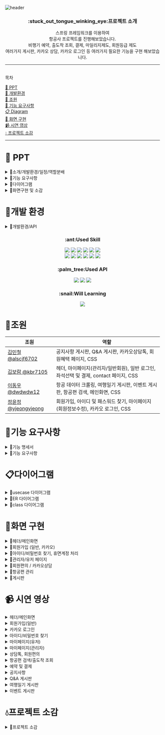 ![header](https://capsule-render.vercel.app/api?type=Venom&color=auto&height=200&section=header&text=항공사%20프로젝트%20Spring%20Framework&fontSize=40)
<div align=center>
  <h3>:stuck_out_tongue_winking_eye:프로젝트 소개</h3>
  스프링 프레임워크를 이용하여<br>
  항공사 프로젝트를 진행해보았습니다.<br>
  비행기 예약, 출도착 조회, 결제, 마일리지제도, 회원등급 제도<br>
  여러가지 게시판, 카카오 상담, 카카오 로그인 등 여러가지 필요한 기능을 구현 해보았습니다.<br>
</div>
<hr><br>
목차<br>

[📝 PPT](#-ppt)<br>
[🎯 개발환경](#개발-환경)<br>
[👯 조원](#조원)<br>
[📌 기능 요구사항](#기능-요구사항)<br>
[📋 Diagram](#다이어그램)<br>
[👀 화면 구현](#화면-구현)<br>
[📹 시연 영상](#-시연-영상)<br>
[💧 프로젝트 소감](#프로젝트-소감)<br>
<hr>


# 📝 PPT
<details>
  <summary>
    🐾소개/개발환경/일정/역할분배
  </summary>
  
![Slide1](https://github.com/dwdwdw12/project/assets/147116004/8b82ffb3-b53d-4f57-acd0-9483b95ba4ee)
![Slide2](https://github.com/dwdwdw12/project/assets/147116004/e9df7646-4ac6-4355-b375-e9074f15aadd)
![Slide3](https://github.com/dwdwdw12/project/assets/147116004/11860b4c-8660-4420-a6f7-1343b2afa847)
![Slide4](https://github.com/dwdwdw12/project/assets/147116004/14ef5021-f0bd-4f4a-bbf2-22cf967562f4)
![Slide5](https://github.com/dwdwdw12/project/assets/147116004/e3e33986-fadb-4c0c-bf13-c6b82cf2ba11)
![Slide6](https://github.com/dwdwdw12/project/assets/147116004/583fafb0-9310-42b9-9d7d-af3dbc608a17)
</details>
<details>
  <summary>
    🐾기능 요구사항
  </summary>

![Slide7](https://github.com/dwdwdw12/project/assets/147116004/273e7c7f-600e-4b9a-9da9-ce6d9de80535)
![Slide8](https://github.com/dwdwdw12/project/assets/147116004/d1bd98f0-8c65-465e-8a9d-c9c03a3d13fb)
![Slide9](https://github.com/dwdwdw12/project/assets/147116004/4d592327-bf91-4784-b650-fd3855180af4)
![Slide10](https://github.com/dwdwdw12/project/assets/147116004/43cfa372-bc97-4c04-95d8-79223482956f)
![Slide11](https://github.com/dwdwdw12/project/assets/147116004/e293aa0f-6a7c-486e-b90d-a1d226f00310)
![Slide12](https://github.com/dwdwdw12/project/assets/147116004/aa109c12-7628-4ca9-b22a-f4a929e3bdf4)
![Slide13](https://github.com/dwdwdw12/project/assets/147116004/8395a7e6-a243-45c1-bef4-262d5b79b0c6)
![Slide14](https://github.com/dwdwdw12/project/assets/147116004/48360da8-f71c-4e6d-beab-d12b87cc55f3)
![Slide15](https://github.com/dwdwdw12/project/assets/147116004/d34d99e9-6191-4d25-96af-d7e0b078f7ca)
![Slide16](https://github.com/dwdwdw12/project/assets/147116004/18b09ef0-e5ba-48c8-845b-56b5edac1a06)
![Slide17](https://github.com/dwdwdw12/project/assets/147116004/ff91a228-cae1-46c6-8a30-42d677ec1ba1)
![Slide18](https://github.com/dwdwdw12/project/assets/147116004/7f30eac7-f3b3-499f-aa7f-f3e12e2fc164)
![Slide19](https://github.com/dwdwdw12/project/assets/147116004/af016c9e-0607-4811-97d2-9dbae74739f9)
![Slide20](https://github.com/dwdwdw12/project/assets/147116004/74357643-7a13-45e5-8b7c-a065182b58f2)
![Slide21](https://github.com/dwdwdw12/project/assets/147116004/79a9f879-c22a-4e85-a442-8dfd66fafbe2)
![Slide22](https://github.com/dwdwdw12/project/assets/147116004/f7aa4bcc-0851-470d-aca0-44045f5c58e6)
</details>
<details>
  <summary>
   🐾다이어그램
  </summary>
  
![Slide23](https://github.com/dwdwdw12/project/assets/147116004/b9390cab-c420-4b64-a9be-4d614c05f523)
![Slide24](https://github.com/dwdwdw12/project/assets/147116004/02703947-dea0-4d84-aab4-94e27a81149a)
![Slide25](https://github.com/dwdwdw12/project/assets/147116004/ae1e685a-99f0-4511-81a9-9455655a2925)
![Slide26](https://github.com/dwdwdw12/project/assets/147116004/d01c03ef-58e8-4d74-a991-098352f40261)
![Slide27](https://github.com/dwdwdw12/project/assets/147116004/63ae99e5-68d6-4481-98e0-70e22663c7a5)
![Slide28](https://github.com/dwdwdw12/project/assets/147116004/cd82e488-7a71-4ae2-b47a-88e858de8950)
![Slide29](https://github.com/dwdwdw12/project/assets/147116004/3246daaf-0d18-4d32-87c4-a5eaad114023)
![Slide30](https://github.com/dwdwdw12/project/assets/147116004/5d297bf8-887a-4734-8d4a-7ab41ec81f15)
</details>
<details>
  <summary>
    🐾화면구현 및 소감
  </summary>
  
![Slide31](https://github.com/dwdwdw12/project/assets/147116004/bca5343f-8417-44b7-bfd3-24d98b50ef87)
![Slide32](https://github.com/dwdwdw12/project/assets/147116004/173e94bf-2f65-461f-9e29-dceae311bb1b)
![Slide33](https://github.com/dwdwdw12/project/assets/147116004/8476def2-478a-4ff1-9455-8f8a1bab09d9)
![Slide34](https://github.com/dwdwdw12/project/assets/147116004/384c360a-07c8-43a3-86de-db2bd586c122)
![Slide35](https://github.com/dwdwdw12/project/assets/147116004/7e2aed49-7838-4bdf-be9a-bc7f6a209d3b)
![Slide36](https://github.com/dwdwdw12/project/assets/147116004/81c54e6e-b2ec-453e-802a-7007e16f9f04)
![Slide38](https://github.com/dwdwdw12/project/assets/147116004/ffc0f64d-27ed-4eea-9cd5-79e1ed7577e5)
![Slide40](https://github.com/dwdwdw12/project/assets/147116004/38982aa0-e7c9-48ce-9c33-1c8c6db0c598)
![Slide37](https://github.com/dwdwdw12/project/assets/147116004/92397f81-441d-4db0-b2f6-fc1017a82727)
![Slide39](https://github.com/dwdwdw12/project/assets/147116004/862fddc1-b660-4d3e-a3d9-12720d8787ff)
![Slide41](https://github.com/dwdwdw12/project/assets/147116004/a4f90678-e6e5-43f5-bef3-6e4993dc76ec)
![Slide43](https://github.com/dwdwdw12/project/assets/147116004/b4b1bb6c-3dec-4c88-8546-9be61376ae67)
![Slide42](https://github.com/dwdwdw12/project/assets/147116004/85856569-2517-4bdc-8964-d0a788c7b545)
![Slide44](https://github.com/dwdwdw12/project/assets/147116004/b02d4076-2bce-4e43-995f-dfc8018405a8)
![Slide45](https://github.com/dwdwdw12/project/assets/147116004/f4ca171c-7195-4a81-92b2-b62ea2575e3a)
![Slide46](https://github.com/dwdwdw12/project/assets/147116004/3edd610a-7351-476e-af2a-e72ebc824dbe)
![Slide47](https://github.com/dwdwdw12/project/assets/147116004/684c9a7e-00f7-4585-9e0c-3b47c28a8450)
![Slide48](https://github.com/dwdwdw12/project/assets/147116004/b44db24b-8644-4b4c-b10c-82e4342bceb9)
![Slide49](https://github.com/dwdwdw12/project/assets/147116004/109b56af-9947-4b0d-8f54-807411fbf6bf)
![Slide50](https://github.com/dwdwdw12/project/assets/147116004/e89954f9-8a31-4e92-b0fc-6e1fa35a4f75)
![Slide51](https://github.com/dwdwdw12/project/assets/147116004/7c9ca239-82a5-4fd3-8b35-f45f6647e043)
![Slide52](https://github.com/dwdwdw12/project/assets/147116004/169c2b55-15d4-4511-80d6-ff499a65650f)
</details>


# 🎯개발 환경
<details>
  <summary>
    🐾개발환경/API
  </summary>
  
![Slide3](https://github.com/dwdwdw12/project/assets/147116004/11860b4c-8660-4420-a6f7-1343b2afa847)
![Slide4](https://github.com/dwdwdw12/project/assets/147116004/14ef5021-f0bd-4f4a-bbf2-22cf967562f4)
</details>
<div align=center>
  <h3>:ant:Used Skill</h3>
    <img src="https://img.shields.io/badge/java-007396?style=for-the-badge&logo=java&logoColor=white">
    <img src="https://img.shields.io/badge/Spring-6DB33F?style=flat&logo=Spring&logoColor=white"/>
    <img src="https://img.shields.io/badge/JavaScript-F7DF1E?style=flat&logo=JavaScript&logoColor=white"/>
    <img src="https://img.shields.io/badge/css3-1572B6?style=flat&logo=css3&logoColor=white"/>
    <img src="https://img.shields.io/badge/HTML5-E34F26?style=flat-square&logo=HTML5&logoColor=white"/>
    <img src="https://img.shields.io/badge/jquery-0769AD?style=for-the-badge&logo=jquery&logoColor=white">
    <br>
    <img src="https://img.shields.io/badge/git-F05032?style=for-the-badge&logo=git&logoColor=white">
    <img src="https://img.shields.io/badge/github-181717?style=flat&logo=github&logoColor=white"/>
    <img src="https://img.shields.io/badge/Amazon AWS-232F3E?style=flat-square&logo=Amazon%20AWS&logoColor=white"/>
    <img src="https://img.shields.io/badge/MySQL-4479A1?style=flat-square&logo=MySQL&logoColor=white"/>
    <img src="https://img.shields.io/badge/apachetomcat-F8DC75?style=flat-square&logo=apachetomcat&logoColor=white"/>
    <img src="https://img.shields.io/badge/bootstrap-7952B3?style=flat-square&logo=bootstrap&logoColor=white"/>
  <h3>:palm_tree:Used API</h3>
      <img src="https://img.shields.io/badge/kakao-FFCD00?style=flat-square&logo=kakao&logoColor=white"/>
      <img src="https://img.shields.io/badge/kakaotalk-FFCD00?style=flat-square&logo=kakaotalk&logoColor=white"/>
      <img src="https://img.shields.io/badge/selenium-43B02A?style=flat-square&logo=selenium&logoColor=white"/>
      
      
  <h3>:snail:Will Learning</h3>
     <img src="https://img.shields.io/badge/springboot-6DB33F?style=flat-square&logo=springboot&logoColor=white"/>
</div>

# 👯조원
  |조원|역할|
  |-----|-------|
  |[김민철 @alscjf6702](https://github.com/alscjf6702)|공지사항 게시판, Q&A 게시판, 카카오상담톡, 회원혜택 페이지, CSS|
  |[김보람 @kbr7105](https://github.com/kbr7105)|헤더, 마이페이지(관리자/일반회원), 일반 로그인, 좌석선택 및 결제, contact 페이지, CSS|
  |[이동우 @dwdwdw12](https://github.com/dwdwdw12)|항공 데이터 크롤링, 여행일기 게시판, 이벤트 게시판, 항공편 검색, 메인화면, CSS|
  |[정윤정 @yjeongyjeong](https://github.com/yjeongyjeong)|회원가입, 아이디 및 패스워드 찾기, 마이페이지(회원정보수정), 카카오 로그인, CSS|

# 📌기능 요구사항

<details>
  <summary>
    🐾기능 명세서
  </summary>
  
![기능명세](https://github.com/dwdwdw12/project/assets/147116004/472593a0-f0a9-4a92-8e59-26bf0b1c4b23)

</details>
<details>
  <summary>
    🐾기능 요구사항
  </summary>
  
<details>
  <summary>
    ⚡헤더/메인화면
  </summary>

   ![Slide7](https://github.com/dwdwdw12/project/assets/147116004/273e7c7f-600e-4b9a-9da9-ce6d9de80535)
</details>
  
<details>
  <summary>
    ⚡회원가입 일반/카카오
  </summary>

![Slide8](https://github.com/dwdwdw12/project/assets/147116004/d1bd98f0-8c65-465e-8a9d-c9c03a3d13fb)
![Slide9](https://github.com/dwdwdw12/project/assets/147116004/4d592327-bf91-4784-b650-fd3855180af4)

</details>
  
<details>
  <summary>
    ⚡계정 찾기/ 휴면계정 처리
  </summary>

  ![Slide10](https://github.com/dwdwdw12/project/assets/147116004/43cfa372-bc97-4c04-95d8-79223482956f)
  ![Slide11](https://github.com/dwdwdw12/project/assets/147116004/e293aa0f-6a7c-486e-b90d-a1d226f00310)
</details>
  
<details>
  <summary>
    ⚡마이 페이지(유저 , 관리자)
  </summary>

  ![Slide12](https://github.com/dwdwdw12/project/assets/147116004/aa109c12-7628-4ca9-b22a-f4a929e3bdf4)
![Slide13](https://github.com/dwdwdw12/project/assets/147116004/8395a7e6-a243-45c1-bef4-262d5b79b0c6)
![Slide14](https://github.com/dwdwdw12/project/assets/147116004/48360da8-f71c-4e6d-beab-d12b87cc55f3)
![Slide15](https://github.com/dwdwdw12/project/assets/147116004/d34d99e9-6191-4d25-96af-d7e0b078f7ca)
</details>
 
<details>
  <summary>
    ⚡회원 편의/카카오 상담
  </summary>

  ![Slide16](https://github.com/dwdwdw12/project/assets/147116004/18b09ef0-e5ba-48c8-845b-56b5edac1a06)
</details>

<details>
  <summary>
     ⚡항공편 관리
  </summary>

  ![Slide17](https://github.com/dwdwdw12/project/assets/147116004/784e1400-6973-4841-8561-3ea0919b269b)
![Slide18](https://github.com/dwdwdw12/project/assets/147116004/7f30eac7-f3b3-499f-aa7f-f3e12e2fc164)
</details>

<details>
  <summary>
    ⚡게시판
  </summary>
  
![Slide19](https://github.com/dwdwdw12/project/assets/147116004/af016c9e-0607-4811-97d2-9dbae74739f9)
![Slide20](https://github.com/dwdwdw12/project/assets/147116004/74357643-7a13-45e5-8b7c-a065182b58f2)
![Slide21](https://github.com/dwdwdw12/project/assets/147116004/79a9f879-c22a-4e85-a442-8dfd66fafbe2)
![Slide22](https://github.com/dwdwdw12/project/assets/147116004/f7aa4bcc-0851-470d-aca0-44045f5c58e6)
</details>

</details>

# 📋다이어그램

<details>
  <summary>
    🐾usecase 다이어그램
  </summary>
  
![Slide23](https://github.com/dwdwdw12/project/assets/147116004/b9390cab-c420-4b64-a9be-4d614c05f523)
</details>

<details>
  <summary>
  🐾ER 다이어그램
  </summary>
  
![Slide24](https://github.com/dwdwdw12/project/assets/147116004/02703947-dea0-4d84-aab4-94e27a81149a)
</details>


<details>
  <summary>
    🐾class 다이어그램
  </summary>
  
![Slide25](https://github.com/dwdwdw12/project/assets/147116004/ae1e685a-99f0-4511-81a9-9455655a2925)
![Slide26](https://github.com/dwdwdw12/project/assets/147116004/d01c03ef-58e8-4d74-a991-098352f40261)
![Slide27](https://github.com/dwdwdw12/project/assets/147116004/63ae99e5-68d6-4481-98e0-70e22663c7a5)
![Slide28](https://github.com/dwdwdw12/project/assets/147116004/cd82e488-7a71-4ae2-b47a-88e858de8950)
![Slide29](https://github.com/dwdwdw12/project/assets/147116004/3246daaf-0d18-4d32-87c4-a5eaad114023)
![Slide30](https://github.com/dwdwdw12/project/assets/147116004/5d297bf8-887a-4734-8d4a-7ab41ec81f15)
</details>


# 👀화면 구현

<details>
  <summary>
    🐾헤더/메인화면
  </summary>
  
![Slide31](https://github.com/dwdwdw12/project/assets/147116004/bca5343f-8417-44b7-bfd3-24d98b50ef87)
![Slide32](https://github.com/dwdwdw12/project/assets/147116004/173e94bf-2f65-461f-9e29-dceae311bb1b)
</details>

<details>
  <summary>
    🐾회원가입 (일반, 카카오)
  </summary>
  
![Slide33](https://github.com/dwdwdw12/project/assets/147116004/8476def2-478a-4ff1-9455-8f8a1bab09d9)
![Slide34](https://github.com/dwdwdw12/project/assets/147116004/384c360a-07c8-43a3-86de-db2bd586c122)
</details>

<details>
  <summary>
    🐾아이디/비밀번호 찾기, 휴면계정 처리
  </summary>
  
![Slide35](https://github.com/dwdwdw12/project/assets/147116004/7e2aed49-7838-4bdf-be9a-bc7f6a209d3b)
![Slide36](https://github.com/dwdwdw12/project/assets/147116004/81c54e6e-b2ec-453e-802a-7007e16f9f04)
</details>

<details>
  <summary>
    🐾관리자/유저 페이지
  </summary>

![Slide37](https://github.com/dwdwdw12/project/assets/147116004/92397f81-441d-4db0-b2f6-fc1017a82727)
![Slide38](https://github.com/dwdwdw12/project/assets/147116004/ffc0f64d-27ed-4eea-9cd5-79e1ed7577e5)
![Slide39](https://github.com/dwdwdw12/project/assets/147116004/862fddc1-b660-4d3e-a3d9-12720d8787ff)
![Slide40](https://github.com/dwdwdw12/project/assets/147116004/38982aa0-e7c9-48ce-9c33-1c8c6db0c598)
</details>

<details>
  <summary>
    🐾회원편의 / 카카오상담
  </summary>

![Slide41](https://github.com/dwdwdw12/project/assets/147116004/a4f90678-e6e5-43f5-bef3-6e4993dc76ec)
</details>

<details>
  <summary>
    🐾항공편 관리
  </summary>
  
![Slide42](https://github.com/dwdwdw12/project/assets/147116004/f1d87499-b20d-4a03-bdde-cd06b6639270)
![Slide43](https://github.com/dwdwdw12/project/assets/147116004/b4b1bb6c-3dec-4c88-8546-9be61376ae67)
![Slide44](https://github.com/dwdwdw12/project/assets/147116004/b02d4076-2bce-4e43-995f-dfc8018405a8)
</details>

<details>
  <summary>
    🐾게시판
  </summary>
  
![Slide45](https://github.com/dwdwdw12/project/assets/147116004/f4ca171c-7195-4a81-92b2-b62ea2575e3a)
![Slide46](https://github.com/dwdwdw12/project/assets/147116004/3edd610a-7351-476e-af2a-e72ebc824dbe)
![Slide47](https://github.com/dwdwdw12/project/assets/147116004/684c9a7e-00f7-4585-9e0c-3b47c28a8450)
![Slide48](https://github.com/dwdwdw12/project/assets/147116004/b44db24b-8644-4b4c-b10c-82e4342bceb9)
</details>



# 📹 시연 영상

<details>
  <summary>
    헤더/메인화면
  </summary>

https://github.com/dwdwdw12/project_spring/assets/147116004/a29e680b-7fb6-4754-ac8d-cfdf26713e09

</details>

<details>
  <summary>
    회원가입(일반)
  </summary>
  
https://github.com/dwdwdw12/project_spring/assets/147116004/a1ac86ab-5964-498a-ba3a-45fda40c32b8

</details>

<details>
  <summary>
    카카오 로그인
  </summary>

https://github.com/dwdwdw12/project_spring/assets/147116004/739d9087-23f9-4a6b-91b2-790807557169

</details>

<details>
  <summary>
    아이디/비밀번호 찾기
  </summary>

https://github.com/dwdwdw12/project_spring/assets/147116004/336d3052-a764-420e-9ad2-7c0359b0da7b

</details>

<details>
  <summary>
    마이페이지(유저)
  </summary>

https://github.com/dwdwdw12/project_spring/assets/147116004/dcf44b92-3996-478a-9a97-af421dfad940

</details>

<details>
  <summary>
    마이페이지(관리자)
  </summary>
  
https://github.com/dwdwdw12/project_spring/assets/147116004/4ac4c0a6-851c-432f-8833-fdb630d8dbd6

</details>

<details>
  <summary>
    상담톡, 회원편의
  </summary>
  <br>
상담톡<br>

https://github.com/dwdwdw12/project_spring/assets/147116004/14f05c8e-3fae-4c1a-9da5-2689ad1cbb86

회원편의(운임정책, 회원등급 안내, Contact)<br>

https://github.com/dwdwdw12/project_spring/assets/147116004/821ec9cf-db44-4d7a-9102-152ac403fdca

</details>

<details>
  <summary>
    항공편 검색/출도착 조회
  </summary>
  <br>
항공편 검색<br>

https://github.com/dwdwdw12/project_spring/assets/147116004/65918875-b87e-4c44-92c2-9fc163c881cb

출도착 조회<br>

https://github.com/dwdwdw12/project_spring/assets/147116004/da3230bc-bb31-44fd-a54d-3e0a5287b702


</details>

<details>
  <summary>
    예약 및 결제
  </summary>
  
https://github.com/dwdwdw12/project_spring/assets/147116004/8799aa79-45e6-4b73-9d04-6e6bc4d73397

</details>

<details>
  <summary>
    공지사항
  </summary>


https://github.com/dwdwdw12/project_spring/assets/147116004/a5782334-2e50-467f-a7c7-d0bf0e86ad66


</details>

<details>
  <summary>
    Q&A 게시판
  </summary>


https://github.com/dwdwdw12/project_spring/assets/147116004/047e036d-96fb-49bf-a4a1-414b9837d802


</details>

<details>
  <summary>
    여행일기 게시판
  </summary>

https://github.com/dwdwdw12/project_spring/assets/147116004/2381e34b-96f8-4807-8dd4-208a39655a60

</details>

<details>
  <summary>
    이벤트 게시판
  </summary>

https://github.com/dwdwdw12/project_spring/assets/147116004/1f950262-9934-4522-9d86-dcdbdacdb0a9

</details>

# 💧프로젝트 소감
  
<details>
  <summary>
    🐾프로젝트 소감
  </summary>
  
![Slide49](https://github.com/dwdwdw12/project/assets/147116004/109b56af-9947-4b0d-8f54-807411fbf6bf)
![Slide50](https://github.com/dwdwdw12/project/assets/147116004/e89954f9-8a31-4e92-b0fc-6e1fa35a4f75)
![Slide51](https://github.com/dwdwdw12/project/assets/147116004/7c9ca239-82a5-4fd3-8b35-f45f6647e043)
![Slide52](https://github.com/dwdwdw12/project/assets/147116004/169c2b55-15d4-4511-80d6-ff499a65650f)
</details>
